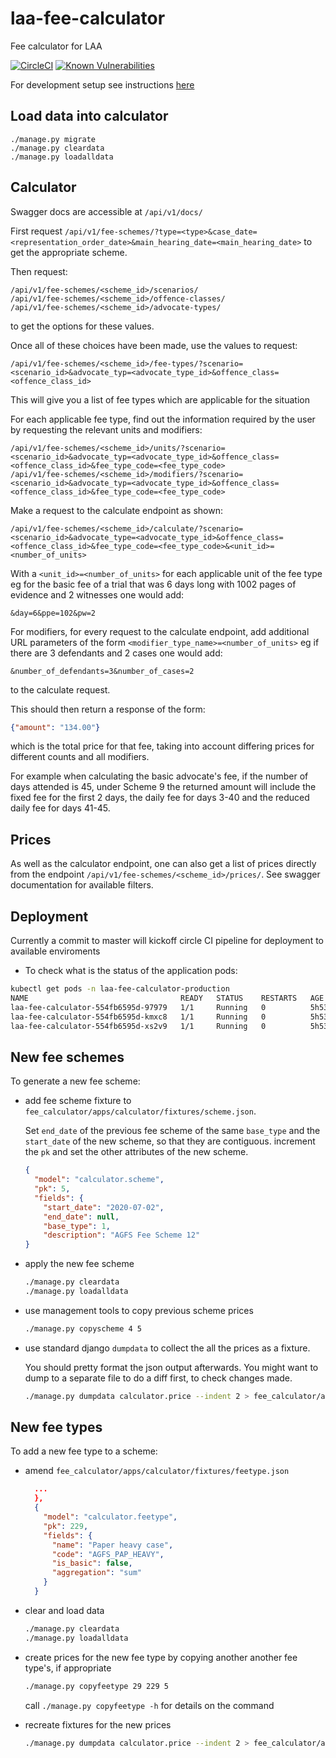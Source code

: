 # laa-fee-calculator
Fee calculator for LAA

[![CircleCI](https://circleci.com/gh/ministryofjustice/laa-fee-calculator/tree/master.svg?style=svg)](https://circleci.com/gh/ministryofjustice/laa-fee-calculator/tree/master)
[![Known Vulnerabilities](https://snyk.io/test/github/ministryofjustice/laa-fee-calculator/badge.svg)](https://snyk.io/test/github/ministryofjustice/laa-fee-calculator)

For development setup see instructions [here](./docs/DEVELOPMENT.md)

## Load data into calculator

```
./manage.py migrate
./manage.py cleardata
./manage.py loadalldata
```

## Calculator


Swagger docs are accessible at `/api/v1/docs/`

First request `/api/v1/fee-schemes/?type=<type>&case_date=<representation_order_date>&main_hearing_date=<main_hearing_date>` to get the appropriate scheme.

Then request:

```curl
/api/v1/fee-schemes/<scheme_id>/scenarios/
/api/v1/fee-schemes/<scheme_id>/offence-classes/
/api/v1/fee-schemes/<scheme_id>/advocate-types/
```

to get the options for these values.

Once all of these choices have been made, use the values to request:

```curl
/api/v1/fee-schemes/<scheme_id>/fee-types/?scenario=<scenario_id>&advocate_typ=<advocate_type_id>&offence_class=<offence_class_id>
```

This will give you a list of fee types which are applicable for the situation

For each applicable fee type, find out the information required by the user
by requesting the relevant units and modifiers:

```curl
/api/v1/fee-schemes/<scheme_id>/units/?scenario=<scenario_id>&advocate_typ=<advocate_type_id>&offence_class=<offence_class_id>&fee_type_code=<fee_type_code>
/api/v1/fee-schemes/<scheme_id>/modifiers/?scenario=<scenario_id>&advocate_typ=<advocate_type_id>&offence_class=<offence_class_id>&fee_type_code=<fee_type_code>
```

Make a request to the calculate endpoint as shown:

```curl
/api/v1/fee-schemes/<scheme_id>/calculate/?scenario=<scenario_id>&advocate_type=<advocate_type_id>&offence_class=<offence_class_id>&fee_type_code=<fee_type_code>&<unit_id>=<number_of_units>
```

With a `<unit_id>=<number_of_units>` for each applicable unit of the fee type eg for the basic fee of a trial that was 6 days long with 1002 pages of evidence and 2 witnesses one would add:

```curl
&day=6&ppe=102&pw=2
```

For modifiers, for every request to the calculate endpoint, add additional URL parameters of the form `<modifier_type_name>=<number_of_units>` eg if there are 3 defendants and 2 cases one would add:

```curl
&number_of_defendants=3&number_of_cases=2
```

to the calculate request.

This should then return a response of the form:

```json
{"amount": "134.00"}
```

which is the total price for that fee, taking into account differing prices for different counts and all modifiers.

For example when calculating the basic advocate's fee, if the number of days attended is 45, under Scheme 9 the returned amount will include the fixed fee for the first 2 days, the daily fee for days 3-40 and the reduced daily fee for days 41-45.

## Prices


As well as the calculator endpoint, one can also get a list of prices directly from the endpoint `/api/v1/fee-schemes/<scheme_id>/prices/`. See swagger documentation for available filters.

## Deployment

Currently a commit to master will kickoff circle CI pipeline for deployment to available enviroments

* To check what is the status of the application pods:

```bash
kubectl get pods -n laa-fee-calculator-production
NAME                                  READY   STATUS    RESTARTS   AGE
laa-fee-calculator-554fb6595d-97979   1/1     Running   0          5h53m
laa-fee-calculator-554fb6595d-kmxc8   1/1     Running   0          5h53m
laa-fee-calculator-554fb6595d-xs2v9   1/1     Running   0          5h53m
```

## New fee schemes

To generate a new fee scheme:

* add fee scheme fixture to `fee_calculator/apps/calculator/fixtures/scheme.json`.

  Set `end_date` of the previous fee scheme of the same `base_type` and the `start_date` of the new scheme, so that they are contiguous. increment the `pk` and set the other attributes of the new scheme.

  ```json
  {
    "model": "calculator.scheme",
    "pk": 5,
    "fields": {
      "start_date": "2020-07-02",
      "end_date": null,
      "base_type": 1,
      "description": "AGFS Fee Scheme 12"
  }
  ```

* apply the new fee scheme

  ```bash
  ./manage.py cleardata
  ./manage.py loadalldata
  ```

* use management tools to copy previous scheme prices

  ```bash
  ./manage.py copyscheme 4 5
  ```

* use standard django `dumpdata` to collect the all the prices as a fixture.

  You should pretty format the json output afterwards. You might want to dump to a separate file to do a diff first, to check changes made.

  ```bash
  ./manage.py dumpdata calculator.price --indent 2 > fee_calculator/apps/calculator/fixtures/price.json
  ```

## New fee types

To add a new fee type to a scheme:

- amend `fee_calculator/apps/calculator/fixtures/feetype.json`

  ```json
    ...
    },
    {
      "model": "calculator.feetype",
      "pk": 229,
      "fields": {
        "name": "Paper heavy case",
        "code": "AGFS_PAP_HEAVY",
        "is_basic": false,
        "aggregation": "sum"
      }
    }
  ```

- clear and load data

  ```bash
  ./manage.py cleardata
  ./manage.py loadalldata
  ```

- create prices for the new fee type by copying another another fee type's, if appropriate

  ```bash
  ./manage.py copyfeetype 29 229 5
  ```

  call `./manage.py copyfeetype -h` for details on the command

- recreate fixtures for the new prices

  ```bash
  ./manage.py dumpdata calculator.price --indent 2 > fee_calculator/apps/calculator/fixtures/price.json
  ```
